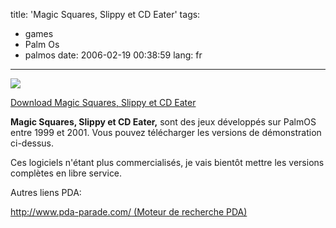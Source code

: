 title: 'Magic Squares, Slippy et CD Eater'
tags:
  - games
  - Palm Os
  - palmos
date: 2006-02-19 00:38:59
lang: fr
---


![](palm.gif)

[Download Magic Squares, Slippy et CD Eater](3puzzlepack_demo.zip)

**Magic Squares, Slippy et CD Eater,** sont des jeux développés sur PalmOS entre 1999 et 2001. Vous pouvez télécharger les versions de démonstration ci-dessus.

Ces logiciels n'étant plus commercialisés, je vais bientôt mettre les versions complètes en libre service.

Autres liens PDA:

[http://www.pda-parade.com/ (Moteur de recherche PDA)](http://www.pda-parade.com/)
